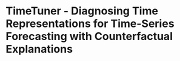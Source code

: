 # TimeTuner - Diagnosing Time Representations for Time-Series Forecasting with Counterfactual Explanations

